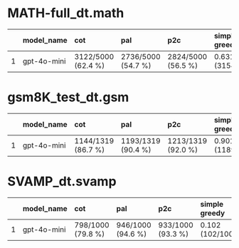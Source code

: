 # MATH-full_dt.math 
|    | model_name   | cot                | pal                | p2c                | simple greedy     | cross_and_mix     | cross_and_mix_cot_pal   | cross_and_mix_cot_p2c   | cross_and_mix_p2c_pal   | cross_and_mix_with_pred   | cross_and_mix_cot_pal_with_pred   | cross_and_mix_cot_p2c_with_pred   | cross_and_mix_p2c_pal_with_pred   |
|---:|:-------------|:-------------------|:-------------------|:-------------------|:------------------|:------------------|:------------------------|:------------------------|:------------------------|:--------------------------|:----------------------------------|:----------------------------------|:----------------------------------|
|  1 | gpt-4o-mini  | 3122/5000 (62.4 %) | 2736/5000 (54.7 %) | 2824/5000 (56.5 %) | 0.631 (3154/5000) | 0.463 (2313/5000) | 0.526 (2629/5000)       | 0.527 (2635/5000)       | 0.57 (2850/5000)        | 0.535 (2675/5000)         | 0.531 (2654/5000)                 | 0.518 (2591/5000)                 | 0.568 (2840/5000)                 |


# gsm8K_test_dt.gsm 
|    | model_name   | cot                | pal                | p2c                | simple greedy     | cross_and_mix     | cross_and_mix_cot_pal   | cross_and_mix_cot_p2c   | cross_and_mix_p2c_pal   | cross_and_mix_with_pred   | cross_and_mix_cot_pal_with_pred   | cross_and_mix_cot_p2c_with_pred   | cross_and_mix_p2c_pal_with_pred   |
|---:|:-------------|:-------------------|:-------------------|:-------------------|:------------------|:------------------|:------------------------|:------------------------|:------------------------|:--------------------------|:----------------------------------|:----------------------------------|:----------------------------------|
|  1 | gpt-4o-mini  | 1144/1319 (86.7 %) | 1193/1319 (90.4 %) | 1213/1319 (92.0 %) | 0.901 (1189/1319) | 0.839 (1106/1319) | 0.849 (1120/1319)       | 0.853 (1125/1319)       | 0.842 (1110/1319)       | 0.857 (1130/1319)         | 0.849 (1120/1319)                 | 0.85 (1121/1319)                  | 0.84 (1108/1319)                  |


# SVAMP_dt.svamp 
|    | model_name   | cot               | pal               | p2c               | simple greedy    | cross_and_mix   | cross_and_mix_cot_pal   | cross_and_mix_cot_p2c   | cross_and_mix_p2c_pal   | cross_and_mix_with_pred   | cross_and_mix_cot_pal_with_pred   | cross_and_mix_cot_p2c_with_pred   | cross_and_mix_p2c_pal_with_pred   |
|---:|:-------------|:------------------|:------------------|:------------------|:-----------------|:----------------|:------------------------|:------------------------|:------------------------|:--------------------------|:----------------------------------|:----------------------------------|:----------------------------------|
|  1 | gpt-4o-mini  | 798/1000 (79.8 %) | 946/1000 (94.6 %) | 933/1000 (93.3 %) | 0.102 (102/1000) | 0.087 (87/1000) | 0.842 (842/1000)        | 0.837 (837/1000)        | 0.879 (879/1000)        | 0.839 (839/1000)          | 0.835 (835/1000)                  | 0.836 (836/1000)                  | 0.878 (878/1000)                  |


